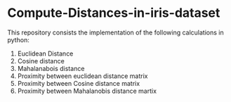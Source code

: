 # Compute-Distances-in-iris-dataset
This repository consists the implementation of the following calculations in python:
1. Euclidean Distance
2. Cosine distance
3. Mahalanabois distance
4. Proximity between euclidean distance matrix
5. Proximity between Cosine distance matrix
6. Proximity between Mahalanobis distance martix
